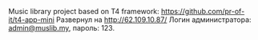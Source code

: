 Music library project based on T4 framework: https://github.com/pr-of-it/t4-app-mini
Развернул на 
http://62.109.10.87/ 
Логин администратора: admin@muslib.my, пароль: 123.

